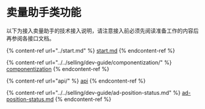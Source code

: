 # 卖量助手类功能

以下为接入卖量助手的技术接入说明，请注意接入前必须先阅读准备工作的内容后再参阅各接口文档。

{% content-ref url="../start.md" %}
[start.md](../start.md)
{% endcontent-ref %}

{% content-ref url="../../selling/dev-guide/componentization/" %}
[componentization](../../selling/dev-guide/componentization/)
{% endcontent-ref %}

{% content-ref url="api/" %}
[api](api/)
{% endcontent-ref %}

{% content-ref url="../../selling/dev-guide/ad-position-status.md" %}
[ad-position-status.md](../../selling/dev-guide/ad-position-status.md)
{% endcontent-ref %}
